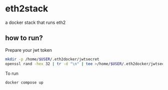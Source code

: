 # eth2stack
a docker stack that runs eth2

## how to run?
Prepare your jwt token
```bash
mkdir -p /home/$USER/.eth2docker/jwtsecret
openssl rand -hex 32 | tr -d "\n" | tee >/home/$USER/.eth2docker/jwtsecret/jwt.hex
```

To run
```bash
docker compose up
```
